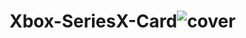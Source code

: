 # Xbox-SeriesX-Card![cover](https://github.com/Hossam-Handanovic/Xbox-SeriesX-Card/assets/69869605/d97b28d4-64f8-4b2c-9f3b-cda7cf847e36)
